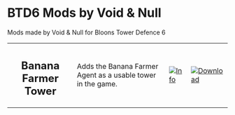 # BTD6 Mods by Void & Null
Mods made by Void & Null for Bloons Tower Defence 6


<table style="table-layout:fixed">
    <tr>
        <td width="30%" align="center">
            <h2>Banana Farmer Tower</h2>
        </td>
        <td>
            Adds the Banana Farmer Agent as a usable tower in the game.
        </td>
        <td width="10%">
            <a href="https://github.com/doombubbles/ultimate-crosspathing#readme"><img alt="Info" src="https://github.com/doombubbles/BTD6-Mods/blob/main/info.png?raw=true"></a>
        </td>
        <td width="11%">
            <a href="https://github.com/doombubbles/ultimate-crosspathing/raw/main/UltimateCrosspathing.dll"><img alt="Download" src="https://github.com/doombubbles/BTD6-Mods/blob/main/download_small.png?raw=true"></a>
        </td>
    </tr>
    <tr>
